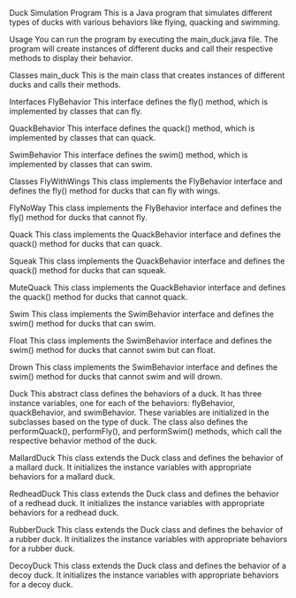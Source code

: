 Duck Simulation Program
This is a Java program that simulates different types of ducks with various behaviors like flying, quacking and swimming.

Usage
You can run the program by executing the main_duck.java file. The program will create instances of different ducks and call their respective methods to display their behavior.

Classes
main_duck
This is the main class that creates instances of different ducks and calls their methods.

Interfaces
FlyBehavior
This interface defines the fly() method, which is implemented by classes that can fly.

QuackBehavior
This interface defines the quack() method, which is implemented by classes that can quack.

SwimBehavior
This interface defines the swim() method, which is implemented by classes that can swim.

Classes
FlyWithWings
This class implements the FlyBehavior interface and defines the fly() method for ducks that can fly with wings.

FlyNoWay
This class implements the FlyBehavior interface and defines the fly() method for ducks that cannot fly.

Quack
This class implements the QuackBehavior interface and defines the quack() method for ducks that can quack.

Squeak
This class implements the QuackBehavior interface and defines the quack() method for ducks that can squeak.

MuteQuack
This class implements the QuackBehavior interface and defines the quack() method for ducks that cannot quack.

Swim
This class implements the SwimBehavior interface and defines the swim() method for ducks that can swim.

Float
This class implements the SwimBehavior interface and defines the swim() method for ducks that cannot swim but can float.

Drown
This class implements the SwimBehavior interface and defines the swim() method for ducks that cannot swim and will drown.

Duck
This abstract class defines the behaviors of a duck. It has three instance variables, one for each of the behaviors: flyBehavior, quackBehavior, and swimBehavior. These variables are initialized in the subclasses based on the type of duck. The class also defines the performQuack(), performFly(), and performSwim() methods, which call the respective behavior method of the duck.

MallardDuck
This class extends the Duck class and defines the behavior of a mallard duck. It initializes the instance variables with appropriate behaviors for a mallard duck.

RedheadDuck
This class extends the Duck class and defines the behavior of a redhead duck. It initializes the instance variables with appropriate behaviors for a redhead duck.

RubberDuck
This class extends the Duck class and defines the behavior of a rubber duck. It initializes the instance variables with appropriate behaviors for a rubber duck.

DecoyDuck
This class extends the Duck class and defines the behavior of a decoy duck. It initializes the instance variables with appropriate behaviors for a decoy duck.
